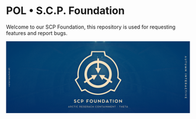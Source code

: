# POL • S.C.P. Foundation
Welcome to our SCP Foundation, this repository is used for requesting features and report bugs.

![Main-logo](SCP_BANNER1.png)

